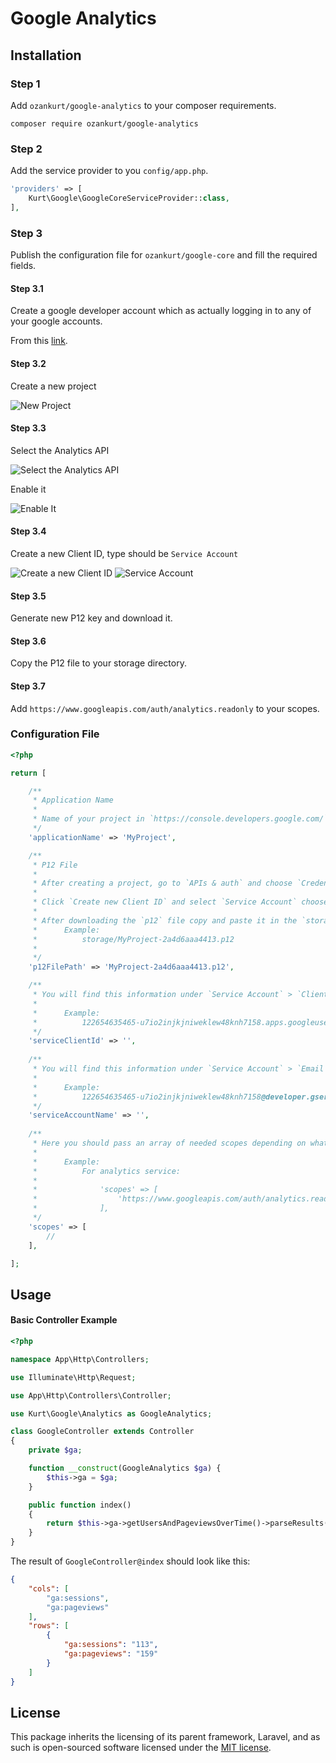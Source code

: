 # Google Analytics

## Installation

### Step 1
Add `ozankurt/google-analytics` to your composer requirements.

```
composer require ozankurt/google-analytics
```

### Step 2
Add the service provider to you `config/app.php`.

```php
'providers' => [
    Kurt\Google\GoogleCoreServiceProvider::class,
],
```

### Step 3
Publish the configuration file for `ozankurt/google-core` and fill the required fields.

#### Step 3.1

Create a google developer account which as actually logging in to any of your google accounts.

From this [link](https://developers.google.com/console/).

#### Step 3.2

Create a new project

![New Project](http://i.imgur.com/iedTiGQ.png)

#### Step 3.3

Select the Analytics API

![Select the Analytics API](http://i.imgur.com/t8RqhVN.png)

Enable it

![Enable It](http://i.imgur.com/w2B0YKB.png)

#### Step 3.4

Create a new Client ID, type should be `Service Account`

![Create a new Client ID](http://i.imgur.com/0Qme3d7.png)
![Service Account](http://i.imgur.com/YVb4EdC.png)

#### Step 3.5

Generate new P12 key and download it.

#### Step 3.6

Copy the P12 file to your storage directory.

#### Step 3.7

Add `https://www.googleapis.com/auth/analytics.readonly` to your scopes.

### Configuration File

```php
<?php

return [

	/**
	 * Application Name
	 *
	 * Name of your project in `https://console.developers.google.com/`.
	 */
	'applicationName' => 'MyProject',

	/**
	 * P12 File
	 *
	 * After creating a project, go to `APIs & auth` and choose `Credentials` section.
	 * 
	 * Click `Create new Client ID` and select `Service Account` choose `P12` as the `Key Type`.
	 *
	 * After downloading the `p12` file copy and paste it in the `storage` directory.
	 * 		Example:
	 * 			storage/MyProject-2a4d6aaa4413.p12
	 * 
	 */
	'p12FilePath' => 'MyProject-2a4d6aaa4413.p12',

	/**
	 * You will find this information under `Service Account` > `Client ID`
	 *
	 * 		Example:
	 * 			122654635465-u7io2injkjniweklew48knh7158.apps.googleusercontent.com
	 */
	'serviceClientId' => '',
	
	/**
	 * You will find this information under `Service Account` > `Email Address`
	 *
	 * 		Example:
	 * 			122654635465-u7io2injkjniweklew48knh7158@developer.gserviceaccount.com
	 */
	'serviceAccountName' => '',
	
	/**
	 * Here you should pass an array of needed scopes depending on what service you will be using.
	 *
	 * 		Example:
	 * 			For analytics service:
	 * 			
	 * 				'scopes' => [
	 *					'https://www.googleapis.com/auth/analytics.readonly',
	 *				],
	 */
	'scopes' => [
		//
	],

];
```

## Usage

#### Basic Controller Example

```php
<?php

namespace App\Http\Controllers;

use Illuminate\Http\Request;

use App\Http\Controllers\Controller;

use Kurt\Google\Analytics as GoogleAnalytics;

class GoogleController extends Controller
{
    private $ga;

    function __construct(GoogleAnalytics $ga) {
        $this->ga = $ga;
    }

    public function index()
    {
        return $this->ga->getUsersAndPageviewsOverTime()->parseResults();
    }
}
```

The result of `GoogleController@index` should look like this:

```json
{
    "cols": [
        "ga:sessions",
        "ga:pageviews"
    ],
    "rows": [
        {
            "ga:sessions": "113",
            "ga:pageviews": "159"
        }
    ]
}
```

## License

This package inherits the licensing of its parent framework, Laravel, and as such is open-sourced 
software licensed under the [MIT license](http://opensource.org/licenses/MIT).
